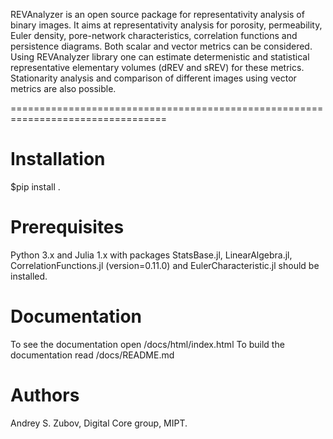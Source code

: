 REVAnalyzer is an open source package for representativity analysis of binary images. It aims at representativity analysis for porosity, permeability, Euler density, pore-network characteristics, correlation functions and persistence diagrams. Both scalar and vector metrics can be considered. Using REVAnalyzer library one can estimate determenistic and statistical representative elementary volumes (dREV and sREV) for these metrics. Stationarity analysis and comparison of different images using vector metrics are also possible.

=================================================================================

Installation
============
$pip install .

Prerequisites
=============
Python 3.x and Julia 1.x with packages StatsBase.jl, LinearAlgebra.jl, CorrelationFunctions.jl (version=0.11.0)
and EulerCharacteristic.jl should be installed.

Documentation
=============
To see the documentation open /docs/html/index.html
To build the documentation read /docs/README.md

Authors
=======
Andrey S. Zubov, Digital Core group, MIPT.

